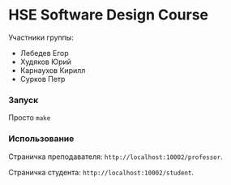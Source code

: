 # HSE Software Design Course

Участники группы:
* Лебедев Егор
* Худяков Юрий
* Карнаухов Кирилл
* Сурков Петр

### Запуск
Просто `make`


### Использование
Страничка преподавателя: `http://localhost:10002/professor`. 

Страничка студента: `http://localhost:10002/student`.
